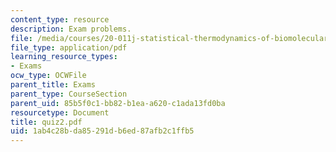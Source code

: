```yaml
---
content_type: resource
description: Exam problems.
file: /media/courses/20-011j-statistical-thermodynamics-of-biomolecular-systems-be-011j-spring-2004/1ab4c28bda85291db6ed87afb2c1ffb5_quiz2.pdf
file_type: application/pdf
learning_resource_types:
- Exams
ocw_type: OCWFile
parent_title: Exams
parent_type: CourseSection
parent_uid: 85b5f0c1-bb82-b1ea-a620-c1ada13fd0ba
resourcetype: Document
title: quiz2.pdf
uid: 1ab4c28b-da85-291d-b6ed-87afb2c1ffb5
---
```

